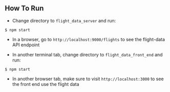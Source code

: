 ## How To Run

* Change directory to ```flight_data_server``` and run:

```
$ npm start
```

* In a browser, go to ```http://localhost:9000/flights``` to see the flight-data API endpoint

* In another terminal tab, change directory to ```flight_data_front_end``` and run:

```
$ npm start
```

* In another browser tab, make sure to visit ```http://localhost:3000``` to see the front end use the flight data


